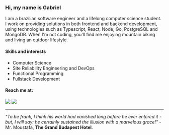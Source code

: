 ### Hi, my name is Gabriel

I am a brazilian software engineer and a lifelong computer science student.
I work on providing solutions in both frontend and backend development, using technologies such as Typescript, React, Node, Go, PostgreSQL and MongoDB.
When I'm not coding, you'll find me enjoying mountain biking and living an outdoor lifestyle.

#### Skills and interests

- Computer Science
- Site Reliability Engineering and DevOps
- Functional Programming
- Fullstack Development

#### Reach me at:

<a href="https://dev.to/minortypo" target="_blank"><img src="https://img.shields.io/badge/dev.to-0A0A0A?style=for-the-badge&logo=devdotto&logoColor=white" target="_blank"></a>
<a href="mailto:gabrielpalharesdev@gmail.com"><img src="https://img.shields.io/badge/-Gmail-%23333?style=for-the-badge&logo=gmail&logoColor=white" target="_blank"></a>

---

*"To be frank, I think his world had vanished long before he ever entered it - but, I will say: he certainly sustained the illusion with a marvelous grace!"* - Mr. Moustafa, **The Grand Budapest Hotel**.
